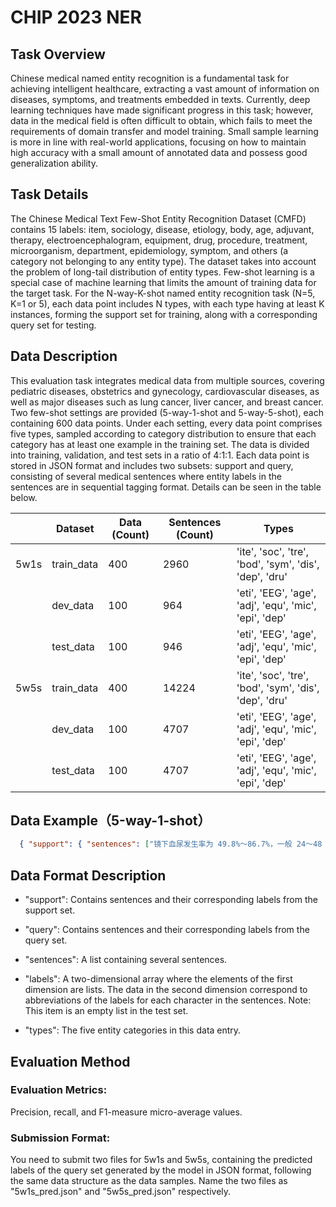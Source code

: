 # CHIP 2023 NER


## Task Overview

Chinese medical named entity recognition is a fundamental task for achieving intelligent healthcare, extracting a vast amount of information on diseases, symptoms, and treatments embedded in texts. Currently, deep learning techniques have made significant progress in this task; however, data in the medical field is often difficult to obtain, which fails to meet the requirements of domain transfer and model training. Small sample learning is more in line with real-world applications, focusing on how to maintain high accuracy with a small amount of annotated data and possess good generalization ability.

## Task Details

The Chinese Medical Text Few-Shot Entity Recognition Dataset (CMFD) contains 15 labels: item, sociology, disease, etiology, body, age, adjuvant, therapy, electroencephalogram, equipment, drug, procedure, treatment, microorganism, department, epidemiology, symptom, and others (a category not belonging to any entity type). The dataset takes into account the problem of long-tail distribution of entity types. Few-shot learning is a special case of machine learning that limits the amount of training data for the target task. For the N-way-K-shot named entity recognition task (N=5, K=1 or 5), each data point includes N types, with each type having at least K instances, forming the support set for training, along with a corresponding query set for testing.

## Data Description

This evaluation task integrates medical data from multiple sources, covering pediatric diseases, obstetrics and gynecology, cardiovascular diseases, as well as major diseases such as lung cancer, liver cancer, and breast cancer. Two few-shot settings are provided (5-way-1-shot and 5-way-5-shot), each containing 600 data points. Under each setting, every data point comprises five types, sampled according to category distribution to ensure that each category has at least one example in the training set. The data is divided into training, validation, and test sets in a ratio of 4:1:1. Each data point is stored in JSON format and includes two subsets: support and query, consisting of several medical sentences where entity labels in the sentences are in sequential tagging format. Details can be seen in the table below.


| | Dataset  | Data (Count)      | Sentences (Count)      | Types                   |
|---------|--------------|--------------|---------------|-------------------------------------------|
| 5w1s    | train_data   | 400           | 2960| 'ite', 'soc', 'tre', 'bod', 'sym', 'dis', 'dep', 'dru' |
|         | dev_data     | 100           | 964| 'eti', 'EEG', 'age', 'adj', 'equ', 'mic', 'epi', 'dep' |
|         | test_data    | 100           | 946| 'eti', 'EEG', 'age', 'adj', 'equ', 'mic', 'epi', 'dep' |
| 5w5s    | train_data   | 400           | 14224| 'ite', 'soc', 'tre', 'bod', 'sym', 'dis', 'dep', 'dru' |
|         | dev_data     | 100           | 4707| 'eti', 'EEG', 'age', 'adj', 'equ', 'mic', 'epi', 'dep' |
|         | test_data    | 100           | 4707| 'eti', 'EEG', 'age', 'adj', 'equ', 'mic', 'epi', 'dep' |

## Data Example（5-way-1-shot）
```json
  { "support": { "sentences": ["镜下血尿发生率为 49.8%～86.7%，一般 24～48 小时后消失。", "（2）布地奈德（budesonide，BUD）：普米克都保或pMDI、英福美；BUD比BDP有较高的受体亲和性和水溶性，而与BMP接近。", " 痰培养、血培养可明确病原。", "患儿由于负氮平衡会导致肌无力和疲劳加重，尤其是婴儿。"], "labels": [ ["equ", "O", "sym", "sym", "O", "O", "O", "O", "O", "O", "O", "O", "O", "O", "O", "O", "O", "O", "O", "O", "O", "O", "O", "O", "O", "O", "O", "O", "O", "O", "O", "O", "O"], ["O", "O", "O", "dru", "dru", "dru", "dru", "O", "dru", "dru", "dru", "dru", "dru", "dru", "dru", "dru", "dru", "dru", "O", "dru", "dru", "dru", "O", "O", "dru", "dru", "dru", "dru", "dru", "O", "dru", "dru", "dru", "dru", "O", "dru", "dru", "dru", "O", "dru", "dru", "dru", "O", "dru", "dru", "dru", "O", "O", "O", "O", "O", "O", "O", "O", "O", "O", "O", "O", "O", "O", "O", "O", "dru", "dru", "dru", "O", "O", "O"], ["ite", "ite", "ite", "O", "ite", "ite", "ite", "O", "O", "O", "O", "O", "O"], ["O", "O", "O", "O", "O", "O", "O", "O", "O", "O", "O", "dis", "dis", "dis", "O", "sym", "sym", "O", "O", "O", "O", "O", "O", "O", "O", "O"] ] }, "query": { "sentences": [ "可通过高通气降低血二氧化碳分压或（和）应用碳酸氢钠液体提高血pH，但两者的意义不同。", "ISKDC4a指50%以上肾小球受累。", "还原糖检查可用改良斑氏试剂或nitest试纸比色。"], "labels": [ ["O", "O", "O", "O", "O", "O", "O", "O", "ite", "ite", "ite", "ite", "ite", "ite", "ite", "O", "O", "O", "O", "O", "O", "dru", "dru", "dru", "dru", "O", "O", "O", "O", "ite", "ite", "ite", "O", "O", "O", "O", "O", "O", "O", "O", "O", "O"], ["dis", "dis", "dis", "dis", "dis", "dis", "dis", "O", "O", "O", "O", "O", "O", "sym", "sym", "sym", "sym", "sym", "O"], ["O", "O", "O", "O", "O", "O", "O", "O", "O", "dru", "dru", "dru", "dru", "O", "equ", "equ", "equ", "equ", "equ", "equ", "equ", "equ", "O", "O", "O"] ]}, "types": ["sym", "equ", "dru", "dis", "ite"]}
```

## Data Format Description

- "support": Contains sentences and their corresponding labels from the support set.

- "query": Contains sentences and their corresponding labels from the query set.

- "sentences": A list containing several sentences.

- "labels": A two-dimensional array where the elements of the first dimension are lists. The data in the second dimension correspond to abbreviations of the labels for each character in the sentences. Note: This item is an empty list in the test set.

- "types": The five entity categories in this data entry.

## Evaluation Method

### Evaluation Metrics:

Precision, recall, and F1-measure micro-average values.

### Submission Format:
You need to submit two files for 5w1s and 5w5s, containing the predicted labels of the query set generated by the model in JSON format, following the same data structure as the data samples. Name the two files as "5w1s_pred.json" and "5w5s_pred.json" respectively.





